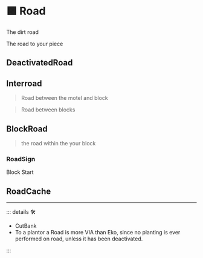 # 🟩  <ekos>Road</ekos>

The dirt road

The road to your piece

## DeactivatedRoad

## Interroad

> Road between the motel and block

> Road between blocks

## BlockRoad

> the road within the  your block

### RoadSign

Block Start

## RoadCache

---

<!-- =================================================== -->
<!-- =================================================== -->
<!-- =================================================== -->
<!-- =================================================== -->
<!-- =================================================== -->
::: details 🛠

- CutBank
- To a plantor a Road is more VIA than Eko, since no planting is ever performed on road, unless it has been deactivated.

:::
